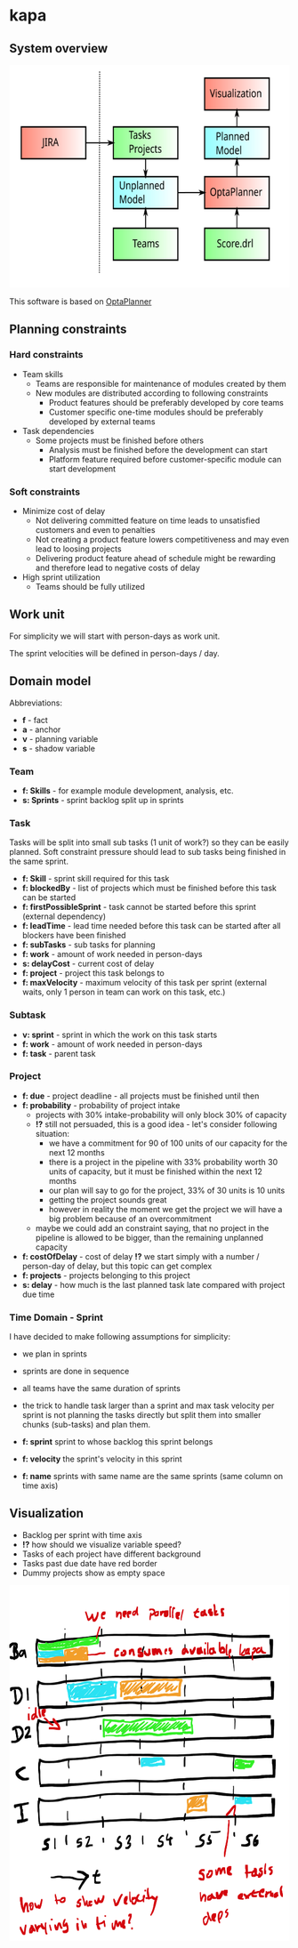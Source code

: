 # kapa

## System overview 

<img src="docs/flow-chart.svg" width="640" height="400">


This software is based on [OptaPlanner](https://www.optaplanner.org/)

## Planning constraints

### Hard constraints
* Team skills
    * Teams are responsible for maintenance of modules created by them
    * New modules are distributed according to following constraints
        * Product features should be preferably developed by core teams
        * Customer specific one-time modules should be preferably developed by external teams
* Task dependencies
    * Some projects must be finished before others
        * Analysis must be finished before the development can start
        * Platform feature required before customer-specific module can start development
        
### Soft constraints

* Minimize cost of delay
    * Not delivering committed feature on time leads to unsatisfied customers and even to penalties
    * Not creating a product feature lowers competitiveness and may even lead to loosing projects
    * Delivering  product feature ahead of schedule might be rewarding and therefore lead to negative costs of delay
* High sprint utilization
    * Teams should be fully utilized

## Work unit

For simplicity we will start with person-days as work unit.

The sprint velocities will be defined in person-days / day.

## Domain model

Abbreviations:
* **f** - fact
* **a** - anchor
* **v** - planning variable
* **s** - shadow variable

### Team

* **f: Skills** - for example module development, analysis, etc.
* **s: Sprints** - sprint backlog split up in sprints

### Task

Tasks will be split into small sub tasks (1 unit of work?) so they can be easily planned.
Soft constraint pressure should lead to sub tasks being finished in the same sprint.

* **f: Skill** - sprint skill required for this task
* **f: blockedBy** - list of projects which must be finished before this task can be started
* **f: firstPossibleSprint** - task cannot be started before this sprint (external dependency)
* **f: leadTime** - lead time needed before this task can be started after all blockers have been finished
* **f: subTasks** - sub tasks for planning
* **f: work** - amount of work needed in person-days
* **s: delayCost** - current cost of delay
* **f: project** - project this task belongs to
* **f: maxVelocity** - maximum velocity of this task per sprint (external waits, only 1 person in team can work on 
this task, etc.)

### Subtask

* **v: sprint** - sprint in which the work on this task starts
* **f: work** - amount of work needed in person-days
* **f: task** - parent task

### Project

* **f: due** - project deadline - all projects must be finished until then
* **f: probability** - probability of project intake
    * projects with 30% intake-probability will only block 30% of capacity
    * **!?** still not persuaded, this is a good idea - let's consider following situation:
        * we have a commitment for 90 of 100 units of our capacity for the next 12 months
        * there is a project in the pipeline with 33% probability worth 30 units of capacity, but it must be finished within the next 12 months
        * our plan will say to go for the project, 33% of 30 units is 10 units
        * getting the project sounds great
        * however in reality the moment we get the project we will have a big problem because of an overcommitment
    * maybe we could add an constraint saying, that no project in the pipeline is allowed to be bigger, than the remaining unplanned capacity 
* **f: costOfDelay** - cost of delay **!?** we start simply with a number / person-day of delay, but this topic can get complex
* **f: projects** - projects belonging to this project
* **s: delay** - how much is the last planned task late compared with project due time

### Time Domain - Sprint

I have decided to make following assumptions for simplicity:

* we plan in sprints
* sprints are done in sequence
* all teams have the same duration of sprints 
* the trick to handle task larger than a sprint and max task velocity per sprint is not planning the tasks
directly but split them into smaller chunks (sub-tasks) and plan them.

* **f: sprint** sprint to whose backlog this sprint belongs
* **f: velocity** the sprint's velocity in this sprint
* **f: name** sprints with same name are the same sprints (same column on time axis)

## Visualization

* Backlog per sprint with time axis
* **!?** how should we visualize variable speed?
* Tasks of each project have different background
* Tasks past due date have red border
* Dummy projects show as empty space

<img src="docs/visualization.png" width="640" height="640">
